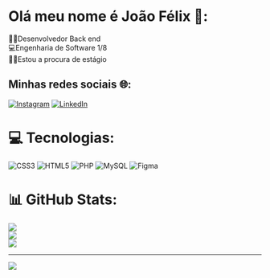 # Olá meu nome é João Félix 👋:
🧑‍💻Desenvolvedor Back end<br>
💻Engenharia de Software 1/8<br>
🧑‍💼Estou a procura de estágio


## Minhas redes sociais 🌐:
[![Instagram](https://img.shields.io/badge/Instagram-%23E4405F.svg?logo=Instagram&logoColor=white)](https://instagram.com/joaofelix.dev) [![LinkedIn](https://img.shields.io/badge/LinkedIn-%230077B5.svg?logo=linkedin&logoColor=white)](https://linkedin.com/in/joaofelixss) 

# 💻 Tecnologias:
![CSS3](https://img.shields.io/badge/css3-%231572B6.svg?style=for-the-badge&logo=css3&logoColor=white) ![HTML5](https://img.shields.io/badge/html5-%23E34F26.svg?style=for-the-badge&logo=html5&logoColor=white) ![PHP](https://img.shields.io/badge/php-%23777BB4.svg?style=for-the-badge&logo=php&logoColor=white) ![MySQL](https://img.shields.io/badge/mysql-%2300f.svg?style=for-the-badge&logo=mysql&logoColor=white) 	![Figma](https://img.shields.io/badge/figma-%23F24E1E.svg?style=for-the-badge&logo=figma&logoColor=white)
# 📊 GitHub Stats:
![](https://github-readme-stats.vercel.app/api?username=joaofelixss&theme=radical&hide_border=false&include_all_commits=false&count_private=false)<br/>
![](https://github-readme-streak-stats.herokuapp.com/?user=joaofelixss&theme=radical&hide_border=false)<br/>
![](https://github-readme-stats.vercel.app/api/top-langs/?username=joaofelixss&theme=radical&hide_border=false&include_all_commits=false&count_private=false&layout=compact)

---
[![](https://visitcount.itsvg.in/api?id=joaofelixss&icon=0&color=0)](https://visitcount.itsvg.in)

<!-- Proudly created with GPRM ( https://gprm.itsvg.in ) -->
